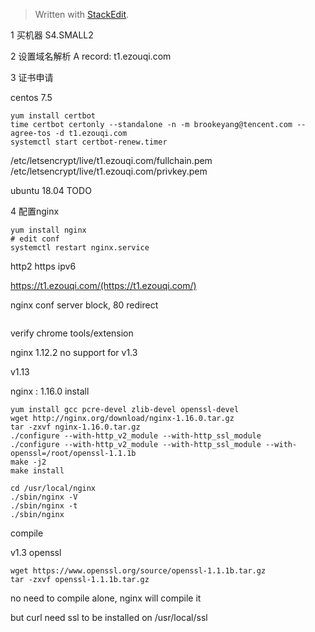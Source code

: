 


> Written with [StackEdit](https://stackedit.io/).


1 买机器
S4.SMALL2

2 设置域名解析
A record: t1.ezouqi.com

3 证书申请

centos 7.5
```
yum install certbot
time certbot certonly --standalone -n -m brookeyang@tencent.com --agree-tos -d t1.ezouqi.com
systemctl start certbot-renew.timer
```
/etc/letsencrypt/live/t1.ezouqi.com/fullchain.pem
/etc/letsencrypt/live/t1.ezouqi.com/privkey.pem


ubuntu 18.04
TODO

4 配置nginx
```
yum install nginx
# edit conf
systemctl restart nginx.service
```
http2
https
ipv6

https://t1.ezouqi.com/(https://t1.ezouqi.com/)

nginx conf server block, 80 redirect
```
```

verify chrome tools/extension

nginx 1.12.2 no support for v1.3

v1.13


nginx : 1.16.0 install
```
yum install gcc pcre-devel zlib-devel openssl-devel
wget http://nginx.org/download/nginx-1.16.0.tar.gz
tar -zxvf nginx-1.16.0.tar.gz
./configure --with-http_v2_module --with-http_ssl_module
./configure --with-http_v2_module --with-http_ssl_module --with-openssl=/root/openssl-1.1.1b
make -j2
make install

cd /usr/local/nginx
./sbin/nginx -V
./sbin/nginx -t
./sbin/nginx
```
compile


v1.3 openssl

```
wget https://www.openssl.org/source/openssl-1.1.1b.tar.gz
tar -zxvf openssl-1.1.1b.tar.gz
```
no need to compile alone, nginx will compile it


but curl need ssl to be installed on /usr/local/ssl


<!--stackedit_data:
eyJoaXN0b3J5IjpbLTExNTAzODgyNjAsLTE3NDkxMzAwNiw1Nz
QxMTE2NTMsLTE3ODI4ODgyODEsOTg2NDA0NjYsMTQ2NzA1MDQy
OSwxNDAyNzQxMjQyLC0yMTU4NzY2NzMsLTE5NTcyMjUzMzEsLT
E2NjMzMDA2NDYsMjIzMDgyNDYxLDE1NTY1MTk5MTIsLTg0NzAw
MDkxNiwyMTAyMjExMjIxLC0yNjc2OTU1NjhdfQ==
-->